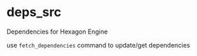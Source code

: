 # deps_src

Dependencies for Hexagon Engine

use `fetch_dependencies` command to update/get dependencies
